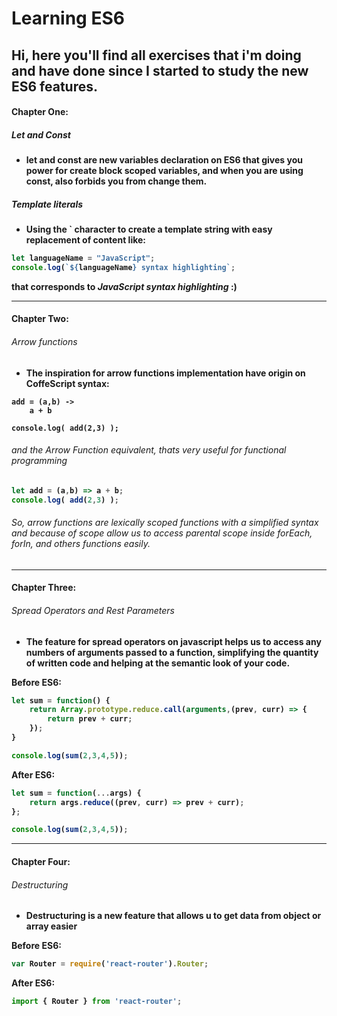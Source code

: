 # Learning ES6

## Hi, here you'll find all exercises that i'm doing and have done since I started to study the new ES6 features.

#### <b>Chapter One:<b>
##### Let and Const
* let and const are new variables declaration on ES6 that gives you power for create
block scoped variables, and when you are using const, also forbids you from change them.

##### Template literals
* Using the ` character to create a template string with easy replacement of content
like:
```JavaScript
let languageName = "JavaScript";
console.log(`${languageName} syntax highlighting`;
```
that corresponds to *JavaScript syntax highlighting* :)
- - - -

#### <b>Chapter Two:<b>
###### Arrow functions
* The inspiration for arrow functions implementation have origin on CoffeScript
syntax:

````CoffeScript
add = (a,b) ->
    a + b

console.log( add(2,3) );
````

###### and the Arrow Function equivalent, thats very useful for functional programming
````JavaScript
let add = (a,b) => a + b;
console.log( add(2,3) );
````

###### So, arrow functions are lexically scoped functions with a simplified syntax and because of scope allow us to access parental scope inside forEach, forIn, and others functions easily.
- - - -
#### <b>Chapter Three:<b>
###### Spread Operators and Rest Parameters
* The feature for spread operators on javascript helps us to access any numbers of
arguments passed to a function, simplifying the quantity of written code and helping at the semantic look of your code.

Before ES6:
````javascript
let sum = function() {
    return Array.prototype.reduce.call(arguments,(prev, curr) => {
        return prev + curr;
    });
}

console.log(sum(2,3,4,5));
````

After ES6:
````javascript
let sum = function(...args) {
    return args.reduce((prev, curr) => prev + curr);
};

console.log(sum(2,3,4,5));
````
- - - -
#### <b>Chapter Four:<b>
###### Destructuring
* Destructuring is a new feature that allows u to get data from object or array easier

Before ES6:
````javascript
var Router = require('react-router').Router;
````

After ES6:
````javascript
import { Router } from 'react-router';
````
